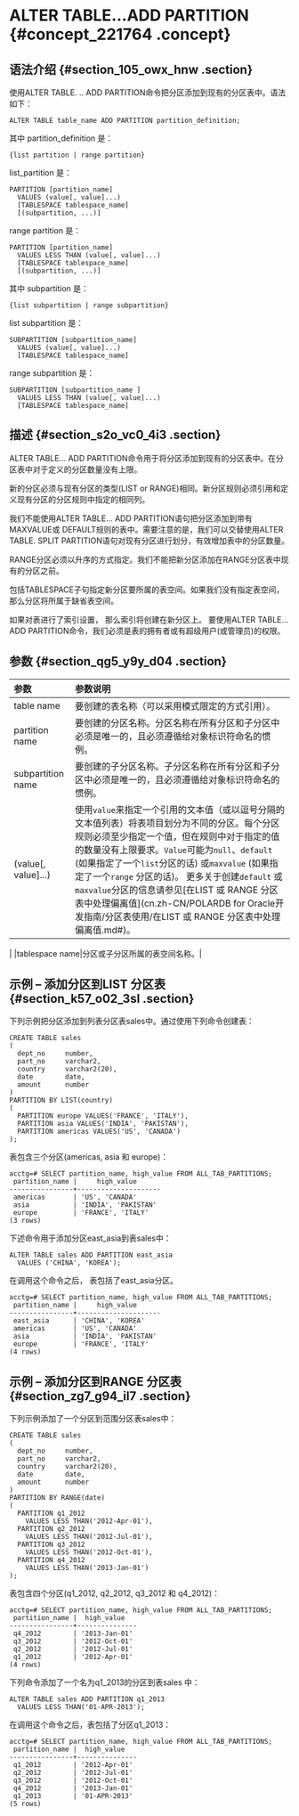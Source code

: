 # ALTER TABLE...ADD PARTITION {#concept_221764 .concept}

## 语法介绍 {#section_105_owx_hnw .section}

使用ALTER TABLE. .. ADD PARTITION命令把分区添加到现有的分区表中。语法如下：

``` {#codeblock_66k_9b0_hl4}
ALTER TABLE table_name ADD PARTITION partition_definition;
```

其中 partition\_definition 是：

``` {#codeblock_3rr_am4_1if}
{list partition | range partition}
```

list\_partition 是：

``` {#codeblock_mrn_jlp_km4}
PARTITION [partition_name]
  VALUES (value[, value]...)
  [TABLESPACE tablespace_name]
  [(subpartition, ...)]
```

range partition 是：

``` {#codeblock_w7t_16v_pos}
PARTITION [partition_name]
  VALUES LESS THAN (value[, value]...)
  [TABLESPACE tablespace_name]
  [(subpartition, ...)]
```

其中 subpartition 是：

``` {#codeblock_d8o_vez_ebq}
{list subpartition | range subpartition}
```

list subpartition 是：

``` {#codeblock_brv_br4_nw2}
SUBPARTITION [subpartition_name]
  VALUES (value[, value]...)
  [TABLESPACE tablespace_name]
```

range subpartition 是：

``` {#codeblock_0og_9rw_r8m}
SUBPARTITION [subpartition_name ]
  VALUES LESS THAN (value[, value]...)
  [TABLESPACE tablespace_name]
```

## 描述 {#section_s2o_vc0_4i3 .section}

ALTER TABLE... ADD PARTITION命令用于将分区添加到现有的分区表中。在分区表中对于定义的分区数量没有上限。

新的分区必须与现有分区的类型\(LIST or RANGE\)相同。新分区规则必须引用和定义现有分区的分区规则中指定的相同列。

我们不能使用ALTER TABLE... ADD PARTITION语句把分区添加到带有MAXVALUE或 DEFAULT规则的表中。需要注意的是，我们可以交替使用ALTER TABLE. SPLIT PARTITION语句对现有分区进行划分，有效增加表中的分区数量。

RANGE分区必须以升序的方式指定。我们不能把新分区添加在RANGE分区表中现有的分区之前。

包括TABLESPACE子句指定新分区要所属的表空间。如果我们没有指定表空间， 那么分区将所属于缺省表空间。

如果对表进行了索引设置， 那么索引将创建在新分区上。 要使用ALTER TABLE... ADD PARTITION命令，我们必须是表的拥有者或有超级用户\(或管理员\)的权限。

## 参数 {#section_qg5_y9y_d04 .section}

|参数|参数说明|
|:-|:---|
|table name|要创建的表名称（可以采用模式限定的方式引用）。|
|partition name|要创建的分区名称。分区名称在所有分区和子分区中必须是唯一的，且必须遵循给对象标识符命名的惯例。|
|subpartition name|要创建的子分区名称。子分区名称在所有分区和子分区中必须是唯一的，且必须遵循给对象标识符命名的惯例。|
|\(value\[, value\]...\)|使用`value`来指定一个引用的文本值（或以逗号分隔的文本值列表）将表项目划分为不同的分区。每个分区规则必须至少指定一个值，但在规则中对于指定的值的数量没有上限要求。`Value`可能为`null`、`default` \(如果指定了一个`list`分区的话\) 或`maxvalue` \(如果指定了一个`range` 分区的话\)。 更多关于创建`default` 或`maxvalue`分区的信息请参见[在LIST 或 RANGE 分区表中处理偏离值](cn.zh-CN/POLARDB for Oracle开发指南/分区表使用/在LIST 或 RANGE 分区表中处理偏离值.md#)。

 |
|tablespace name|分区或子分区所属的表空间名称。|

## 示例 – 添加分区到LIST 分区表 {#section_k57_o02_3sl .section}

下列示例把分区添加到列表分区表sales中。通过使用下列命令创建表：

``` {#codeblock_4tx_joh_63r}
CREATE TABLE sales
(
  dept_no     number,   
  part_no     varchar2,
  country     varchar2(20),
  date        date,
  amount      number
)
PARTITION BY LIST(country)
(
  PARTITION europe VALUES('FRANCE', 'ITALY'),
  PARTITION asia VALUES('INDIA', 'PAKISTAN'),
  PARTITION americas VALUES('US', 'CANADA')
);
```

表包含三个分区\(americas, asia 和 europe\)：

``` {#codeblock_a9d_jfb_apo}
acctg=# SELECT partition_name, high_value FROM ALL_TAB_PARTITIONS;
 partition_name |     high_value      
----------------+---------------------
 americas       | 'US', 'CANADA'      
 asia           | 'INDIA', 'PAKISTAN' 
 europe         | 'FRANCE', 'ITALY'   
(3 rows)	
```

下述命令用于添加分区east\_asia到表sales中：

``` {#codeblock_71s_udw_hde}
ALTER TABLE sales ADD PARTITION east_asia 
  VALUES ('CHINA', 'KOREA');
```

在调用这个命令之后， 表包括了east\_asia分区。

``` {#codeblock_77m_amc_ap6}
acctg=# SELECT partition_name, high_value FROM ALL_TAB_PARTITIONS;
 partition_name |     high_value      
----------------+---------------------
 east_asia      | 'CHINA', 'KOREA'    
 americas       | 'US', 'CANADA'      
 asia           | 'INDIA', 'PAKISTAN' 
 europe         | 'FRANCE', 'ITALY'   
(4 rows)
```

## 示例 – 添加分区到RANGE 分区表 {#section_zg7_g94_il7 .section}

下列示例添加了一个分区到范围分区表sales中：

``` {#codeblock_ehf_2vg_oz4}
CREATE TABLE sales
(
  dept_no     number,
  part_no     varchar2,
  country     varchar2(20),
  date        date,
  amount      number
)
PARTITION BY RANGE(date)
(
  PARTITION q1_2012 
    VALUES LESS THAN('2012-Apr-01'),
  PARTITION q2_2012 
    VALUES LESS THAN('2012-Jul-01'),
  PARTITION q3_2012 
    VALUES LESS THAN('2012-Oct-01'),
  PARTITION q4_2012 
    VALUES LESS THAN('2013-Jan-01')
);
```

表包含四个分区\(q1\_2012, q2\_2012, q3\_2012 和 q4\_2012\)：

``` {#codeblock_5tr_06b_ak4}
acctg=# SELECT partition_name, high_value FROM ALL_TAB_PARTITIONS;
 partition_name |  high_value   
----------------+---------------
 q4_2012        | '2013-Jan-01' 
 q3_2012        | '2012-Oct-01' 
 q2_2012        | '2012-Jul-01' 
 q1_2012        | '2012-Apr-01' 
(4 rows)
```

下列命令添加了一个名为q1\_2013的分区到表sales 中：

``` {#codeblock_hik_47u_uuf}
ALTER TABLE sales ADD PARTITION q1_2013 
  VALUES LESS THAN('01-APR-2013');
```

在调用这个命令之后，表包括了分区q1\_2013：

``` {#codeblock_txl_wpe_b8t}
acctg=# SELECT partition_name, high_value FROM ALL_TAB_PARTITIONS;
 partition_name |  high_value   
----------------+---------------
 q1_2012        | '2012-Apr-01' 
 q2_2012        | '2012-Jul-01' 
 q3_2012        | '2012-Oct-01' 
 q4_2012        | '2013-Jan-01' 
 q1_2013        | '01-APR-2013' 
(5 rows)
```

